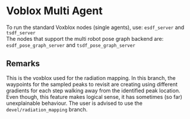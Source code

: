 # Voblox Multi Agent
To run the standard Voxblox nodes (single agents), use: `esdf_server` and `tsdf_server`  
The nodes that support the multi robot pose graph backend are: `esdf_pose_graph_server` and `tsdf_pose_graph_server`

## Remarks

This is the voxblox used for the radiation mapping. In this branch, the waypoints for the sampled peaks to revisit are creating using different gradients for each step walking away from the identified peak location.
Even though, this feature makes logical sense, it has sometimes (so far) unexplainable behaviour. The user is advised to use the `devel/radiation_mapping` branch.
